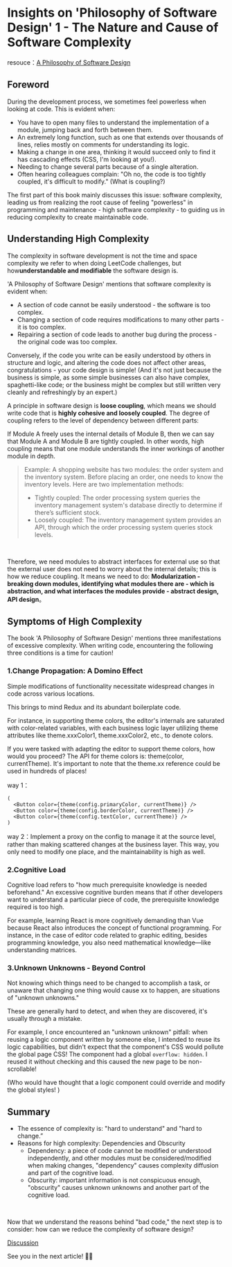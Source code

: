 Insights on 'Philosophy of Software Design' 1 - The Nature and Cause of Software Complexity
===
resouce：[A Philosophy of Software Design](https://book.douban.com/subject/30218046/)

## Foreword

During the development process, we sometimes feel powerless when looking at code. This is evident when:
- You have to open many files to understand the implementation of a module, jumping back and forth between them.
- An extremely long function, such as one that extends over thousands of lines, relies mostly on comments for understanding its logic.
- Making a change in one area, thinking it would succeed only to find it has cascading effects (CSS, I'm looking at you!).
- Needing to change several parts because of a single alteration.
- Often hearing colleagues complain: "Oh no, the code is too tightly coupled, it's difficult to modify." (What is coupling?)

The first part of this book mainly discusses this issue: software complexity, leading us from realizing the root cause of feeling "powerless" in programming and maintenance - high software complexity - to guiding us in reducing complexity to create maintainable code.


## Understanding High Complexity

The complexity in software development is not the time and space complexity we refer to when doing LeetCode challenges, but how**understandable and modifiable** the software design is.

'A Philosophy of Software Design' mentions that software complexity is evident when:
- A section of code cannot be easily understood - the software is too complex.
- Changing a section of code requires modifications to many other parts - it is too complex.
- Repairing a section of code leads to another bug during the process - the original code was too complex.

Conversely, if the code you write can be easily understood by others in structure and logic, and altering the code does not affect other areas, congratulations - your code design is simple! (And it's not just because the business is simple, as some simple businesses can also have complex, spaghetti-like code; or the business might be complex but still written very cleanly and refreshingly by an expert.)

A principle in software design is **loose coupling**, which means we should write code that is **highly cohesive and loosely coupled**. The degree of coupling refers to the level of dependency between different parts:

If Module A freely uses the internal details of Module B, then we can say that Module A and Module B are tightly coupled. In other words, high coupling means that one module understands the inner workings of another module in depth.

> Example: A shopping website has two modules: the order system and the inventory system. Before placing an order, one needs to know the inventory levels. Here are two implementation methods:
> - Tightly coupled: The order processing system queries the inventory management system's database directly to determine if there’s sufficient stock.
> - Loosely coupled: The inventory management system provides an API, through which the order processing system queries stock levels.

<br/>

Therefore, we need modules to abstract interfaces for external use so that the external user does not need to worry about the internal details; this is how we reduce coupling. It means we need to do:
**Modularization - breaking down modules, identifying what modules there are - which is abstraction, and what interfaces the modules provide - abstract design, API design**。

## Symptoms of High Complexity

The book 'A Philosophy of Software Design' mentions three manifestations of excessive complexity. When writing code, encountering the following three conditions is a time for caution!

### 1.Change Propagation: A Domino Effect

Simple modifications of functionality necessitate widespread changes in code across various locations.

This brings to mind Redux and its abundant boilerplate code.

For instance, in supporting theme colors, the editor's internals are saturated with color-related variables, with each business logic layer utilizing theme attributes like theme.xxxColor1, theme.xxxColor2, etc., to denote colors.

If you were tasked with adapting the editor to support theme colors, how would you proceed? The API for theme colors is: theme(color, currentTheme). It's important to note that the theme.xx reference could be used in hundreds of places!


way 1：
```tsx
(
  <Button color={theme(config.primaryColor, currentTheme)} />
  <Button color={theme(config.borderColor, currentTheme)} />
  <Button color={theme(config.textColor, currentTheme)} />
)
```

way 2：Implement a proxy on the config to manage it at the source level, rather than making scattered changes at the business layer. This way, you only need to modify one place, and the maintainability is high as well.


### 2.Cognitive Load
Cognitive load refers to "how much prerequisite knowledge is needed beforehand." An excessive cognitive burden means that if other developers want to understand a particular piece of code, the prerequisite knowledge required is too high.

For example, learning React is more cognitively demanding than Vue because React also introduces the concept of functional programming.
For instance, in the case of editor code related to graphic editing, besides programming knowledge, you also need mathematical knowledge—like understanding matrices.

### 3.Unknown Unknowns - Beyond Control

Not knowing which things need to be changed to accomplish a task, or unaware that changing one thing would cause xx to happen, are situations of "unknown unknowns."

These are generally hard to detect, and when they are discovered, it's usually through a mistake.

For example, I once encountered an "unknown unknown" pitfall: when reusing a logic component written by someone else, I intended to reuse its logic capabilities, but didn't expect that the component's CSS would pollute the global page CSS! The component had a global `overflow: hidden`. I reused it without checking and this caused the new page to be non-scrollable!

(Who would have thought that a logic component could override and modify the global styles! )


## Summary

- The essence of complexity is: "hard to understand" and "hard to change.”
- Reasons for high complexity: Dependencies and Obscurity
  - Dependency: a piece of code cannot be modified or understood independently, and other modules must be considered/modified when making changes, "dependency" causes complexity diffusion and part of the cognitive load.
  - Obscurity: important information is not conspicuous enough, "obscurity" causes unknown unknowns and another part of the cognitive load.

<br/>

Now that we understand the reasons behind "bad code," the next step is to consider: how can we reduce the complexity of software design?

[Discussion](https://github.com/EmilyYoung71415/blog/issues/1)

See you in the next article! 👋🏻